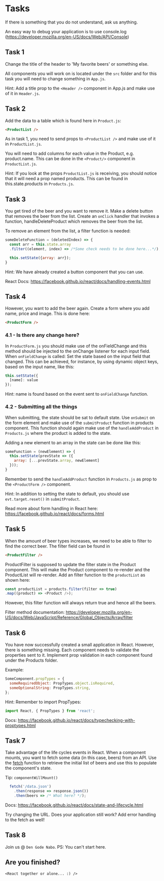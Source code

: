 # Tasks

If there is something that you do not understand, ask us anything.

An easy way to debug your application is to use console.log (https://developer.mozilla.org/en-US/docs/Web/API/Console)
## Task 1
Change the title of the header to 'My favorite beers' or something else.

All components you will work on is located under the `src` folder and for this task you will need to change something in `App.js`.

Hint: Add a title prop to the `<Header />` component in App.js and make use of it in `Header.js`.

## Task 2
Add the data to a table which is found here in `Product.js`:
```html
<ProductList />
```

As in task 1, you need to send props to `<ProductList />` and make use of it in `ProductList.js`.

You will need to add columns for each value in the Product, e.g. product.name. This can be done in the
`<Product/>` component in `ProductList.js`.

Hint: If you look at the props `ProductList.js` is receiving, you should notice that it will need a prop named products. This can be found in this.state.products in `Products.js`.

## Task 3
You get tired of the beer and you want to remove it. Make a delete button that removes the beer from the list. Create an `onClick` handler that invokes a function, handleDeleteProduct which removes the beer from the list.

To remove an element from the list, a filter function is needed:

```javascript
someDeleteFunction = (deletedIndex) => {
  const arr = this.state.array
  .filter((element, index) => /*Some check needs to be done here...*/);

  this.setState({array: arr});
}
```


Hint: We have already created a button component that you can use.

React Docs: https://facebook.github.io/react/docs/handling-events.html

## Task 4
However, you want to add the beer again. Create a form where you add name, price and image. This is done here:

```html
<ProductForm />
```

### 4.1 - Is there any change here?
In `ProductForm.js` you should make use of the onFieldChange and this method should be injected to the onChange listener for each input field. When `onFieldChange` is called: Set the state based on the input field that changed. This can be achieved, for instance, by using dynamic object keys, based on the input name, like this:

```javascript
this.setState({
  [name]: value
});
```
Hint: name is found based on the event sent to `onFieldChange` function.

### 4.2 - Submitting all the things
When submitting, the state should be sat to default state. Use `onSubmit` on the form element and make use of the `submitProduct` function in products component. This function should again make use of the `handleAddProduct` in `Products.js` where the product is added to the state.

Adding a new element to an array in the state can be done like this:
```javascript
someFunction = (newElement) => {
  this.setState(prevState => ({
    array: [...prevState.array, newElement]
  }));
}
```

Remember to send the `handleAddProduct` function in `Products.js` as prop to the `<ProductForm />` component.

Hint: In addition to setting the state to default, you should use `evt.target.reset()` in `submitProduct`.

Read more about form handling in React here: https://facebook.github.io/react/docs/forms.html

## Task 5
When the amount of beer types increases, we need to be able to filter to find the correct beer. The filter field can be found in

```html
<ProductFilter />
```

ProductFilter is supposed to update the filter state in the Product component. This will make the Product component to re-render and the ProductList will re-render. Add an filter function to the `productList` as shown here:

```javascript
const productList = products.filter(filter => true)
.map((product) => <Product />);
```
However, this filter function will always return true and hence all the beers.

Filter method documentation: https://developer.mozilla.org/en-US/docs/Web/JavaScript/Reference/Global_Objects/Array/filter


## Task 6
You have now successfully created a small application in React. However, there is something missing. Each component needs to validate the properties sent to it. Implement prop validation in each component found under the Products folder.

Example:
```javascript
SomeComponent.propTypes = {
  someRequiredObject: PropTypes.object.isRequired,
  someOptionalString: PropTypes.string,
};
```

Hint: Remember to import PropTypes:
```javascript
import React, { PropTypes } from 'react';
```
Docs: https://facebook.github.io/react/docs/typechecking-with-proptypes.html

## Task 7
Take advantage of the life cycles events in React. When a component mounts, you want to fetch some data (in this case, beers) from an API. Use the [fetch](https://github.com/github/fetch#json) function to retrieve the initial list of beers and use this to populate the component's state.

Tip: `componentWillMount()`

```javascript
  fetch('/data.json')
    .then(response => response.json())
    .then(beers => /* What here? */);
```

Docs: https://facebook.github.io/react/docs/state-and-lifecycle.html

Try changing the URL. Does your application still work? Add error handling to the fetch as well!

## Task 8
Join us @ `Den Gode Nabo`. PS: You can't start here.

## Are you finished?
`<React together or alone... :) />`
